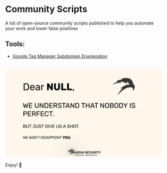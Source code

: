 # Community Scripts
A list of open-source community scripts published to help you automate your work and lower false positives


## Tools:
- [Google Tag Manager Subdomain Enumeration](GTM-subdomain-enum)

<br />

<a href="https://novasec.io/?ref=github">
 <img src="banner_image.png" width="750px">
</a>

Enjoy!
🥷

